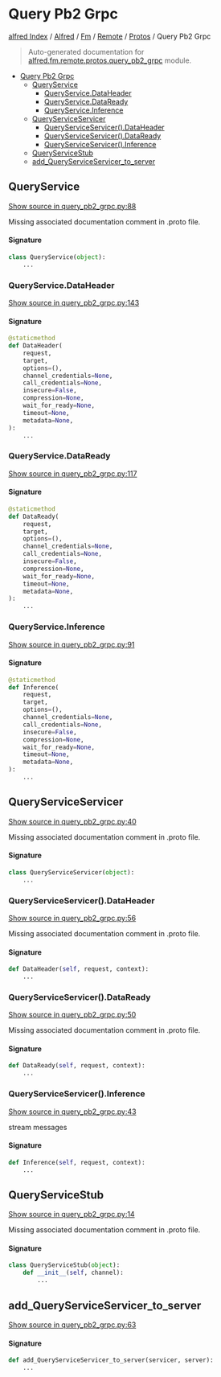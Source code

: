 # Query Pb2 Grpc

[alfred Index](../../../../README.md#alfred-index) /
[Alfred](../../../index.md#alfred) /
[Fm](../../index.md#fm) /
[Remote](../index.md#remote) /
[Protos](./index.md#protos) /
Query Pb2 Grpc

> Auto-generated documentation for [alfred.fm.remote.protos.query_pb2_grpc](../../../../../alfred/fm/remote/protos/query_pb2_grpc.py) module.

- [Query Pb2 Grpc](#query-pb2-grpc)
  - [QueryService](#queryservice)
    - [QueryService.DataHeader](#queryservicedataheader)
    - [QueryService.DataReady](#queryservicedataready)
    - [QueryService.Inference](#queryserviceinference)
  - [QueryServiceServicer](#queryserviceservicer)
    - [QueryServiceServicer().DataHeader](#queryserviceservicer()dataheader)
    - [QueryServiceServicer().DataReady](#queryserviceservicer()dataready)
    - [QueryServiceServicer().Inference](#queryserviceservicer()inference)
  - [QueryServiceStub](#queryservicestub)
  - [add_QueryServiceServicer_to_server](#add_queryserviceservicer_to_server)

## QueryService

[Show source in query_pb2_grpc.py:88](../../../../../alfred/fm/remote/protos/query_pb2_grpc.py#L88)

Missing associated documentation comment in .proto file.

#### Signature

```python
class QueryService(object):
    ...
```

### QueryService.DataHeader

[Show source in query_pb2_grpc.py:143](../../../../../alfred/fm/remote/protos/query_pb2_grpc.py#L143)

#### Signature

```python
@staticmethod
def DataHeader(
    request,
    target,
    options=(),
    channel_credentials=None,
    call_credentials=None,
    insecure=False,
    compression=None,
    wait_for_ready=None,
    timeout=None,
    metadata=None,
):
    ...
```

### QueryService.DataReady

[Show source in query_pb2_grpc.py:117](../../../../../alfred/fm/remote/protos/query_pb2_grpc.py#L117)

#### Signature

```python
@staticmethod
def DataReady(
    request,
    target,
    options=(),
    channel_credentials=None,
    call_credentials=None,
    insecure=False,
    compression=None,
    wait_for_ready=None,
    timeout=None,
    metadata=None,
):
    ...
```

### QueryService.Inference

[Show source in query_pb2_grpc.py:91](../../../../../alfred/fm/remote/protos/query_pb2_grpc.py#L91)

#### Signature

```python
@staticmethod
def Inference(
    request,
    target,
    options=(),
    channel_credentials=None,
    call_credentials=None,
    insecure=False,
    compression=None,
    wait_for_ready=None,
    timeout=None,
    metadata=None,
):
    ...
```



## QueryServiceServicer

[Show source in query_pb2_grpc.py:40](../../../../../alfred/fm/remote/protos/query_pb2_grpc.py#L40)

Missing associated documentation comment in .proto file.

#### Signature

```python
class QueryServiceServicer(object):
    ...
```

### QueryServiceServicer().DataHeader

[Show source in query_pb2_grpc.py:56](../../../../../alfred/fm/remote/protos/query_pb2_grpc.py#L56)

Missing associated documentation comment in .proto file.

#### Signature

```python
def DataHeader(self, request, context):
    ...
```

### QueryServiceServicer().DataReady

[Show source in query_pb2_grpc.py:50](../../../../../alfred/fm/remote/protos/query_pb2_grpc.py#L50)

Missing associated documentation comment in .proto file.

#### Signature

```python
def DataReady(self, request, context):
    ...
```

### QueryServiceServicer().Inference

[Show source in query_pb2_grpc.py:43](../../../../../alfred/fm/remote/protos/query_pb2_grpc.py#L43)

stream messages

#### Signature

```python
def Inference(self, request, context):
    ...
```



## QueryServiceStub

[Show source in query_pb2_grpc.py:14](../../../../../alfred/fm/remote/protos/query_pb2_grpc.py#L14)

Missing associated documentation comment in .proto file.

#### Signature

```python
class QueryServiceStub(object):
    def __init__(self, channel):
        ...
```



## add_QueryServiceServicer_to_server

[Show source in query_pb2_grpc.py:63](../../../../../alfred/fm/remote/protos/query_pb2_grpc.py#L63)

#### Signature

```python
def add_QueryServiceServicer_to_server(servicer, server):
    ...
```


